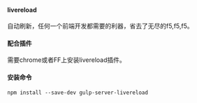 #### livereload

自动刷新，任何一个前端开发都需要的利器，省去了无尽的f5,f5,f5。

#### 配合插件

需要chrome或者FF上安装livereload插件。

#### 安装命令

```
npm install --save-dev gulp-server-livereload
```